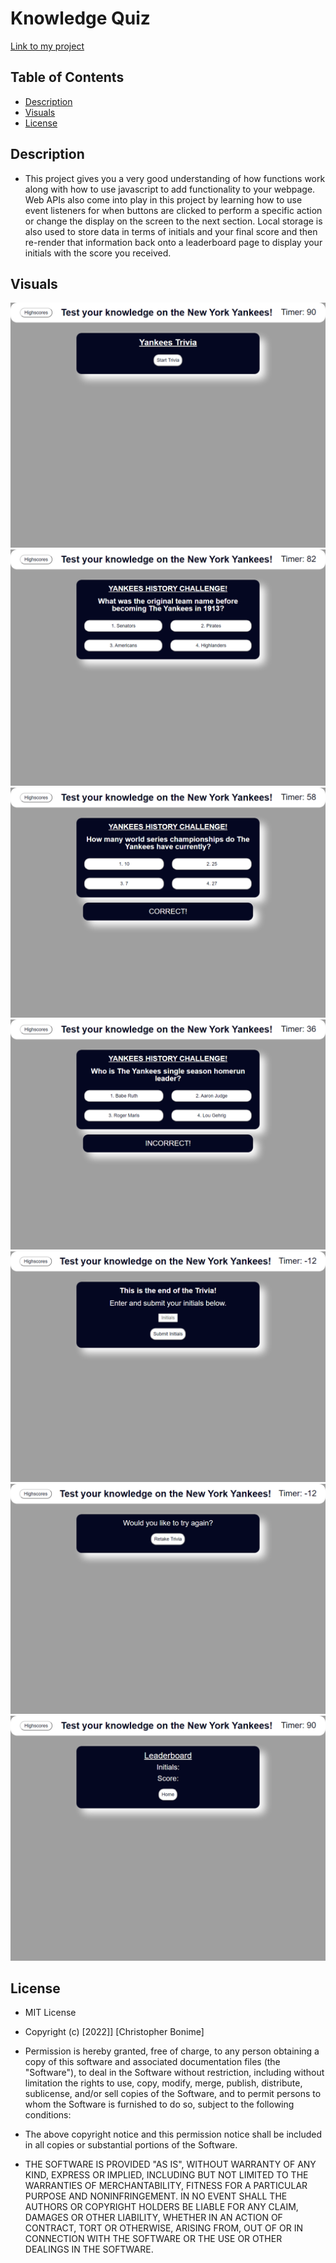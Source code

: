 # Knowledge Quiz

[Link to my project](https://cujion.github.io/Knowledge-Quiz/)

## Table of Contents
- [Description](#description)
- [Visuals](#visuals)
- [License](#license)


## Description
* This project gives you a very good understanding of how functions work along with how to use javascript to add functionality to your webpage. Web APIs also come into play in this project by learning how to use event listeners for when buttons are clicked to perform a specific action or change the display on the screen to the next section. Local storage is also used to store data in terms of initials and your final score and then re-render that information back onto a leaderboard page to display your initials with the score you received.

## Visuals
![Start Screen](./assets/images/start.png)
![Questions with timer running](./assets/images/questions.png)
![Correct displayed on correct pick](./assets/images/questions-correct.png)
![Incorrect displayed on wrong pick](./assets/images/questions-incorrect.png)
![Submit screen](./assets/images/submit.png)
![Retake screen](./assets/images/retake.png)
![Leaderboard screen](./assets/images/highscores.png)


## License
* MIT License

* Copyright (c) [2022]] [Christopher Bonime]

* Permission is hereby granted, free of charge, to any person obtaining a copy
of this software and associated documentation files (the "Software"), to deal
in the Software without restriction, including without limitation the rights
to use, copy, modify, merge, publish, distribute, sublicense, and/or sell
copies of the Software, and to permit persons to whom the Software is
furnished to do so, subject to the following conditions:

* The above copyright notice and this permission notice shall be included in all
copies or substantial portions of the Software.

* THE SOFTWARE IS PROVIDED "AS IS", WITHOUT WARRANTY OF ANY KIND, EXPRESS OR
IMPLIED, INCLUDING BUT NOT LIMITED TO THE WARRANTIES OF MERCHANTABILITY,
FITNESS FOR A PARTICULAR PURPOSE AND NONINFRINGEMENT. IN NO EVENT SHALL THE
AUTHORS OR COPYRIGHT HOLDERS BE LIABLE FOR ANY CLAIM, DAMAGES OR OTHER
LIABILITY, WHETHER IN AN ACTION OF CONTRACT, TORT OR OTHERWISE, ARISING FROM,
OUT OF OR IN CONNECTION WITH THE SOFTWARE OR THE USE OR OTHER DEALINGS IN THE
SOFTWARE.
